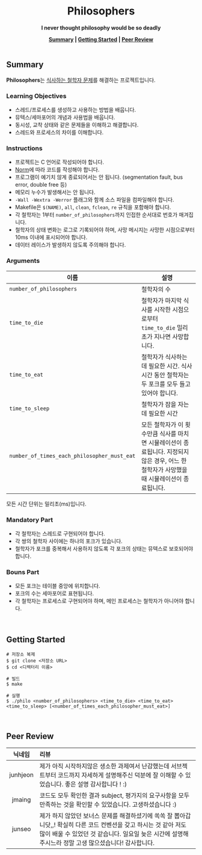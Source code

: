 <h1 align="center">Philosophers</h1>

<p align="center"><strong>I never thought philosophy would be so deadly</strong></p>

<div align="center">
  <strong>
    <a href="#summary">Summary</a> |
    <a href="#getting-started">Getting Started</a> |
    <a href="#peer-review">Peer Review</a>
  </strong>
</div>

<br>

## Summary

**Philosophers**는 [식사하는 철학자 문제](https://en.wikipedia.org/wiki/Dining_philosophers_problem)를 해결하는 프로젝트입니다.

### Learning Objectives

- 스레드/프로세스를 생성하고 사용하는 방법을 배웁니다.
- 뮤텍스/세마포어의 개념과 사용법을 배웁니다.
- 동시성, 교착 상태와 같은 문제들을 이해하고 해결합니다.
- 스레드와 프로세스의 차이를 이해합니다.

### Instructions

- 프로젝트는 C 언어로 작성되어야 합니다.
- [Norm](https://github.com/42School/norminette/blob/master/pdf/ko.norm.pdf)에 따라 코드를 작성해야 합니다.
- 프로그램이 예기치 않게 종료되어서는 안 됩니다. (segmentation fault, bus error, double free 등)
- 메모리 누수가 발생해서는 안 됩니다.
- `-Wall -Wextra -Werror` 플래그와 함께 소스 파일을 컴파일해야 합니다.
- Makefile은 `$(NAME)`, `all`, `clean`, `fclean`, `re` 규칙을 포함해야 합니다.
- 각 철학자는 1부터 `number_of_philosophers`까지 인접한 순서대로 번호가 매겨집니다.
- 철학자의 상태 변화는 로그로 기록되어야 하며, 사망 메시지는 사망한 시점으로부터 10ms 이내에 표시되어야 합니다.
- 데이터 레이스가 발생하지 않도록 주의해야 합니다.

### Arguments

| 이름                                        | 설명                                                                                                                                       |
| ------------------------------------------- | ------------------------------------------------------------------------------------------------------------------------------------------ |
| `number_of_philosophers`                    | 철학자의 수                                                                                                                                |
| `time_to_die`                               | 철학자가 마지막 식사를 시작한 시점으로부터 `time_to_die` 밀리초가 지나면 사망합니다.                                                       |
| `time_to_eat`                               | 철학자가 식사하는 데 필요한 시간. 식사 시간 동안 철학자는 두 포크를 모두 들고 있어야 합니다.                                               |
| `time_to_sleep`                             | 철학자가 잠을 자는 데 필요한 시간                                                                                                          |
| `number_of_times_each_philosopher_must_eat` | 모든 철학자가 이 횟수만큼 식사를 마치면 시뮬레이션이 종료됩니다. 지정되지 않은 경우, 어느 한 철학자가 사망했을 때 시뮬레이션이 종료됩니다. |

모든 시간 단위는 밀리초(ms)입니다.

### Mandatory Part

- 각 철학자는 스레드로 구현되어야 합니다.
- 각 쌍의 철학자 사이에는 하나의 포크가 있습니다.
- 철학자가 포크를 중복해서 사용하지 않도록 각 포크의 상태는 뮤텍스로 보호되어야 합니다.

### Bouns Part

- 모든 포크는 테이블 중앙에 위치합니다.
- 포크의 수는 세마포어로 표현됩니다.
- 각 철학자는 프로세스로 구현되어야 하며, 메인 프로세스는 철학자가 아니어야 합니다.

<br>

## Getting Started

```shell
# 저장소 복제
$ git clone <저장소 URL>
$ cd <디렉터리 이름>

# 빌드
$ make

# 실행
$ ./philo <number_of_philosophers> <time_to_die> <time_to_eat> <time_to_sleep> [<number_of_times_each_philosopher_must_eat>]
```

<br>

## Peer Review

|  닉네임  | 리뷰                                                                                                                                                                                                                         |
| :------: | :--------------------------------------------------------------------------------------------------------------------------------------------------------------------------------------------------------------------------- |
| junhjeon | 제가 아직 시작하지않은 생소한 과제여서 난감했는데 서브젝트부터 코드까지 자세하게 설명해주신 덕분에 잘 이해할 수 있었습니다. 좋은 설명 감사합니다 ! :)                                                                        |
|  jmaing  | 코드도 모두 확인한 결과 subject, 평가지의 요구사항을 모두 만족하는 것을 확인할 수 있었습니다. 고생하셨습니다 :)                                                                                                              |
|  junseo  | 제가 하지 않았던 보너스 문제를 해결하셨기에 쏙쏙 잘 뽑아갑니닷,,! 확실히 다른 코드 컨벤션을 갖고 하시는 것 같아 저도 많이 배울 수 있었던 것 같습니다. 일요일 늦은 시간에 설명해 주시느라 정말 고생 많으셨습니다! 감사합니다. |
